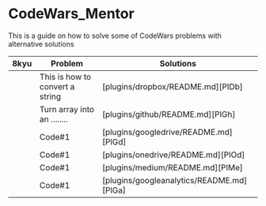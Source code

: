 # CodeWars_Mentor
This is a guide on how to solve some of CodeWars problems with alternative solutions




| __8kyu__   | Problem | Solutions |
| ------ | ------ | ------ |
|  | This is how to convert a string |  [plugins/dropbox/README.md][PlDb] |
|  | Turn array into an ........   | [plugins/github/README.md][PlGh] |
|  | Code#1  | [plugins/googledrive/README.md][PlGd] |
|  | Code#1  | [plugins/onedrive/README.md][PlOd] |
|  | Code#1  | [plugins/medium/README.md][PlMe] |
|  | Code#1  | [plugins/googleanalytics/README.md][PlGa] |
